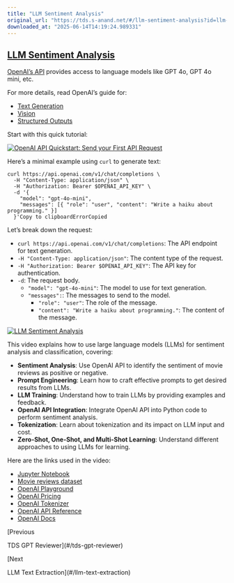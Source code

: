 ```yaml
---
title: "LLM Sentiment Analysis"
original_url: "https://tds.s-anand.net/#/llm-sentiment-analysis?id=llm-sentiment-analysis"
downloaded_at: "2025-06-14T14:19:24.989331"
---
```


[LLM Sentiment Analysis](#/llm-sentiment-analysis?id=llm-sentiment-analysis)
----------------------------------------------------------------------------

[OpenAI’s API](https://platform.openai.com/) provides access to language models like GPT 4o, GPT 4o mini, etc.

For more details, read OpenAI’s guide for:

* [Text Generation](https://platform.openai.com/docs/guides/text-generation)
* [Vision](https://platform.openai.com/docs/guides/vision)
* [Structured Outputs](https://platform.openai.com/docs/guides/structured-outputs)

Start with this quick tutorial:

[![OpenAI API Quickstart: Send your First API Request](https://i.ytimg.com/vi_webp/Xz4ORA0cOwQ/sddefault.webp)](https://youtu.be/Xz4ORA0cOwQ)

Here’s a minimal example using `curl` to generate text:

```
curl https://api.openai.com/v1/chat/completions \
  -H "Content-Type: application/json" \
  -H "Authorization: Bearer $OPENAI_API_KEY" \
  -d '{
    "model": "gpt-4o-mini",
    "messages": [{ "role": "user", "content": "Write a haiku about programming." }]
  }'Copy to clipboardErrorCopied
```

Let’s break down the request:

* `curl https://api.openai.com/v1/chat/completions`: The API endpoint for text generation.
* `-H "Content-Type: application/json"`: The content type of the request.
* `-H "Authorization: Bearer $OPENAI_API_KEY"`: The API key for authentication.
* `-d`: The request body.
  + `"model": "gpt-4o-mini"`: The model to use for text generation.
  + `"messages":`: The messages to send to the model.
    - `"role": "user"`: The role of the message.
    - `"content": "Write a haiku about programming."`: The content of the message.

[![LLM Sentiment Analysis](https://i.ytimg.com/vi_webp/_D46QrX-2iU/sddefault.webp)](https://youtu.be/_D46QrX-2iU)

This video explains how to use large language models (LLMs) for sentiment analysis and classification, covering:

* **Sentiment Analysis**: Use OpenAI API to identify the sentiment of movie reviews as positive or negative.
* **Prompt Engineering**: Learn how to craft effective prompts to get desired results from LLMs.
* **LLM Training**: Understand how to train LLMs by providing examples and feedback.
* **OpenAI API Integration**: Integrate OpenAI API into Python code to perform sentiment analysis.
* **Tokenization**: Learn about tokenization and its impact on LLM input and cost.
* **Zero-Shot, One-Shot, and Multi-Shot Learning**: Understand different approaches to using LLMs for learning.

Here are the links used in the video:

* [Jupyter Notebook](https://colab.research.google.com/drive/1tVZBD9PKto1kPmVJFNUt0tdzT5EmLLWs)
* [Movie reviews dataset](https://drive.google.com/file/d/1X33ao8_PE17c3htkQ-1p2dmW2xKmOq8Q/view)
* [OpenAI Playground](https://platform.openai.com/playground/chat)
* [OpenAI Pricing](https://openai.com/api/pricing/)
* [OpenAI Tokenizer](https://platform.openai.com/tokenizer)
* [OpenAI API Reference](https://platform.openai.com/docs/api-reference/)
* [OpenAI Docs](https://platform.openai.com/docs/overview)

[Previous

TDS GPT Reviewer](#/tds-gpt-reviewer)

[Next

LLM Text Extraction](#/llm-text-extraction)